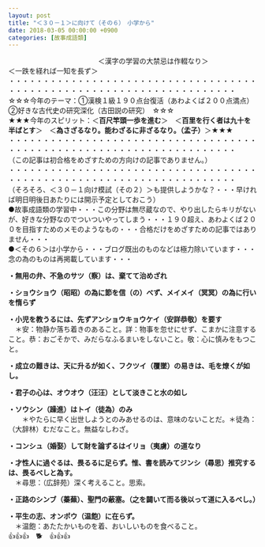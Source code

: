 ```yaml
---
layout: post
title: "＜３０－１＞に向けて（その６）　小学から"
date: 2018-03-05 00:00:00 +0900
categories: [故事成語類]
---
```


　　　　　　　　　　　　　＜漢字の学習の大禁忌は作輟なり＞　　　　　　　　　＜一跌を経れば一知を長ず＞  
・・・・・・・・・・・・・・・・・・・・・・・・・・・・・・・・・・・・・・・・・・・・・・・・・・・・・・・・・・・・・・・・・・・・・  
☆☆☆今年のテーマ：①漢検１級１９０点台復活（あわよくば２００点満点）　②好きな古代史の研究深化（古田説の研究）　☆☆☆  
★★★今年のスピリット：＜**百尺竿頭一歩を進む**＞　＜**百里を行く者は九十を半ばとす**＞　＜**為さざるなり。能わざるに非ざるなり。（孟子）**＞★★★  
・・・・・・・・・・・・・・・・・・・・・・・・・・・・・・・・・・・・・・・・・・・・・・・・・・・・・・・・・・・・・・・・・・・・・  
（この記事は初合格をめざすための方向けの記事でありません。）  
・・・・・・・・・・・・・・・・・・・・・・・・・・・・・・・・・・・・・・・・・・・・・・・・・・・・・・・・・・・・・・・・・・・・・  
（そろそろ、＜３０－１向け模試（その２）＞も提供しようかな？・・・早ければ明日明後日あたりには開示予定としておこう）  
●故事成語類の学習中・・・この分野は無尽蔵なので、やり出したらキリがないが、好きな分野なのでついついやってしまう・・・１９０超え、あわよくば２００を目指すためのメモのようなもの・・・合格だけをめざすための記事ではありません・・・  
●＜その６＞は小学から・・・ブログ既出のものなどは極力除いています・・・念の為のものは再掲載しています・・・  
  
**・無用の弁、不急のサツ（察）は、棄てて治めざれ**  
  
**・ショウショウ（昭昭）の為に節を信（の）べず、メイメイ（冥冥）の為に行いを惰らず**  
  
**・小児を教うるには、先ずアンショウキョウケイ（安詳恭敬）を要す**  
　＊安：物静か落ち着きのあること。詳：物事を忽せにせず、こまかに注意すること。恭：おごそかで、みだらなふるまいをしないこと。敬：心に慎みをもつこと。  
  
**・成立の難きは、天に升るが如く、フクツイ（覆墜）の易きは、毛を燎くが如し。**  
  
**・君子の心は、オウオウ（汪汪）として淡きこと水の如し**  
  
**・ソウシン（躁進）はトイ（徒為）のみ**  
　　＊やたらに早く出世しようとのみあせるのは、意味のないことだ。＊徒為：（大辞林）むだなこと。無益なしわざ。  
  
**・コンシュ（婚娶）して財を論ずるはイリョ（夷虜）の道なり**  
  
**・才性人に過ぐるは、畏るるに足らず。惟、書を読みてジンシ（尋思）推究するは、畏るべしと為す。**  
　＊尋思：（広辞苑）深く考えること。思索。  
  
**・正路のシンブ（蓁蕪）、聖門の蔽塞。（之を闢いて而る後以って道に入るべし。）**  
  
**・平生の志、オンポウ（温飽）に在らず。**  
　＊温飽：あたたかいものを着、おいしいものを食べること。  
👍👍👍　🐕　👍👍👍